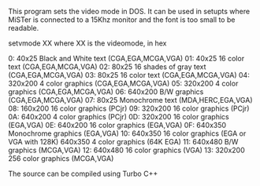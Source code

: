 This program sets the video mode in DOS.
It can be used in setupts where MiSTer is connected to a 15Khz monitor and the font is too small to be readable.

setvmode XX where XX is the videomode, in hex

0: 40x25 Black and White text (CGA,EGA,MCGA,VGA)
01: 40x25 16 color text (CGA,EGA,MCGA,VGA)
02: 80x25 16 shades of gray text (CGA,EGA,MCGA,VGA)
03: 80x25 16 color text (CGA,EGA,MCGA,VGA)
04: 320x200 4 color graphics (CGA,EGA,MCGA,VGA)
05: 320x200 4 color graphics (CGA,EGA,MCGA,VGA)
06: 640x200 B/W graphics (CGA,EGA,MCGA,VGA)
07: 80x25 Monochrome text (MDA,HERC,EGA,VGA)
08: 160x200 16 color graphics (PCjr)
09: 320x200 16 color graphics (PCjr)
0A: 640x200 4 color graphics (PCjr)
0D: 320x200 16 color graphics (EGA,VGA)
0E: 640x200 16 color graphics (EGA,VGA)
0F: 640x350 Monochrome graphics (EGA,VGA)
10: 640x350 16 color graphics (EGA or VGA with 128K)
    640x350 4 color graphics (64K EGA)
11: 640x480 B/W graphics (MCGA,VGA)
12: 640x480 16 color graphics (VGA)
13: 320x200 256 color graphics (MCGA,VGA)

The source can be compiled using Turbo C++
